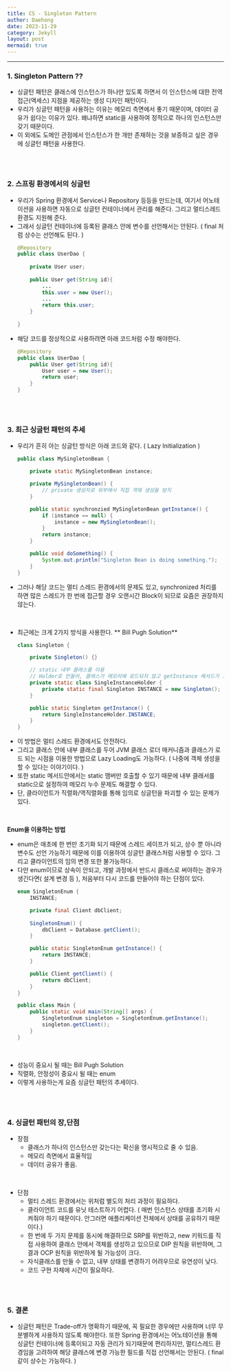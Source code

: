 ```yaml
---
title: CS - Singleton Pattern
author: Daehong
date: 2023-11-29
category: Jekyll
layout: post
mermaid: true
---
```


<hr>

### 1. Singleton Pattern ??
* 싱글턴 패턴은  클래스에 인스턴스가 하나만 있도록 하면서 이 인스턴스에 대한 전역 접근​(액세스) 지점을 제공하는 생성 디자인 패턴이다.
* 우리가 싱글턴 패턴을 사용하는 이유는 메모리 측면에서 좋기 때문이며, 데이터 공유가 쉽다는 이유가 있다.  왜냐하면 static을 사용하여 정적으로 하나의 인스턴스만 갖기 때문이다.
* 이 외에도 도메인 관점에서 인스턴스가 한 개만 존재하는 것을 보증하고 싶은 경우에 싱글턴 패턴을 사용한다.

<br>
<br>

### 2. 스프링 환경에서의 싱글턴
* 우리가 Spring 환경에서 Service나 Repository 등등을 만드는데, 여기서 어노테이션을 사용하면 자동으로 싱글턴 컨테이너에서 관리를 해준다. 그리고 멀티스레드 환경도 지원해 준다.
* 그래서 싱글턴 컨테이너에 등록된 클래스 안에 변수를 선언해서는 안된다. ( final 처럼 상수는 선언해도 된다. )
	```java
	@Repository
	public class UserDao {
		
		private User user;
		
		public User get(String id){
			...
			this.user = new User();
			...
			return this.user;
		}
		
	}
	```
* 해당 코드를 정상적으로 사용하려면 아래 코드처럼 수정 해야한다.
	```java
	@Repository
	public class UserDao {
		public User get(String id){
			User user = new User();
			return user;
		}
	}
	```

<br>
<br>

### 3. 최근 싱글턴 패턴의 추세
* 우리가 흔히 아는 싱글턴 방식은 아래 코드와 같다. ( Lazy Initialization )
	```java
	public class MySingletonBean {

		private static MySingletonBean instance;

		private MySingletonBean() {
			// private 생성자로 외부에서 직접 객체 생성을 방지
		}

		public static synchronzied MySingletonBean getInstance() {
			if (instance == null) {
				instance = new MySingletonBean();
			}
			return instance;
		}

		public void doSomething() {
			System.out.println("Singleton Bean is doing something.");
		}
	}
	```
* 그러나 해당 코드는 멀티 스레드 환경에서의 문제도 있고, synchronized 처리를 하면 많은 스레드가 한 번에 접근할 경우 오랜시간 Block이 되므로 요즘은 권장하지 않는다.

<br>

* 최근에는 크게 2가지 방식을 사용한다.
** Bill Pugh Solution**
	```java
	class Singleton {

		private Singleton() {}

		// static 내부 클래스를 이용
		// Holder로 만들어, 클래스가 메모리에 로드되지 않고 getInstance 메서드가 호출되어야 로드됨
		private static class SingleInstanceHolder {
			private static final Singleton INSTANCE = new Singleton();
		}

		public static Singleton getInstance() {
			return SingleInstanceHolder.INSTANCE;
		}
	}
	```
* 이 방법은 멀티 스레드 환경에서도 안전하다.
* 그리고 클래스 안에 내부 클래스를 두어 JVM 클래스 로더 매커니즘과 클래스가 로드 되는 시점을 이용한 방법으로 Lazy Loading도 가능하다. ( 나중에 객체 생성을 할 수 있다는 이야기이다. )
* 또한 static 메서드안에서는 static 맴버만 호출할 수 있기 때문에 내부 클래서를 static으로 설정하여 메모리 누수 문제도 해결할 수 있다.
* 단, 클라이언트가 직렬화/역직렬화를 통해 임의로 싱글턴을 파괴할 수 있는 문제가 있다.

<br>

**Enum을 이용하는 방법**
* enum은 애초에 한 번만 초기화 되기 때문에 스레드 세이프가 되고, 상수 뿐 아니라 변수도 선언 가능하기 때문에 이를 이용하여 싱글턴 클래스처럼 사용할 수 있다. 그리고 클라이언트의 임의 변경 또한 불가능하다.
* 다만 enum이므로 상속이 안되고, 개발 과정에서 반드시 클래스로 써야하는 경우가 생긴다면( 설계 변경 등 ), 처음부터 다시 코드를 만들어야 하는 단점이 있다.
	```java
	enum SingletonEnum {
		INSTANCE;

		private final Client dbClient;
		
		SingletonEnum() {
			dbClient = Database.getClient();
		}

		public static SingletonEnum getInstance() {
			return INSTANCE;
		}

		public Client getClient() {
			return dbClient;
		}
	}

	public class Main {
		public static void main(String[] args) {
			SingletonEnum singleton = SingletonEnum.getInstance();
			singleton.getClient();
		}
	}
	```

<br>

* 성능이 중요시 될 때는 Bill Pugh Solution
* 직렬화, 안정성이 중요시 될 때는 enum
* 이렇게 사용하는게 요즘 싱글턴 패턴의 추세이다.

<br>
<br>

### 4. 싱글턴 패턴의 장,단점
* 장점
	* 클래스가 하나의 인스턴스만 갖는다는 확신을 명시적으로 줄 수 있음.
	* 메모리 측면에서 효율적임
	* 데이터 공유가 좋음.

<br>

* 단점
	* 멀티 스레드 환경에서는 위처럼 별도의 처리 과정이 필요하다.
	* 클라이언트 코드를 유닛 테스트하기 어렵다. ( 매번 인스턴스 상태를 초기화 시켜줘야 하기 때문이다. 안그러면 애플리케이션 전체에서 상태를 공유하기 때문이다.)
	* 한 번에 두 가지 문제를 동시에 해결하므로 SRP를 위반하고, new 키워드를 직접 사용하여 클래스 안에서 객체를 생성하고 있으므로 DIP 원칙을 위반하며, 그 결과 OCP 원칙을 위반하게 될 가능성이 크다.
	* 자식클래스를 만들 수 없고, 내부 상태를 변경하기 어려우므로 유연성이 낮다.
	* 코드 구현 자체에 시간이 필요하다.

<br>
<br>

### 5. 결론
* 싱글턴 패턴은 Trade-off가 명확하기 때문에, 꼭 필요한 경우에만 사용하며 너무 무분별하게 사용하지 않도록 해야한다. 또한 Spring 환경에서는 어노테이션을 통해 싱글턴 컨테이너에 등록이되고 자동 관리가 되기때문에 편리하지만, 멀티스레드 환경임을 고려하여 해당 클래스에 변경 가능한 필드를 직접 선언해서는 안된다. ( final 같이 상수는 가능하다. )


<br>
<br>
<br>
<br>
<br>
